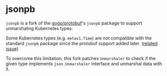 # jsonpb

`jsonpb` is a fork of the [gogo/protobuf](https://github.com/gogo/protobuf)'s `jsonpb` package 
to support unmarshaling Kubernetes types.

Some Kubernetes types (e.g. `metav1.Time`) are not compatible with the standard `jsonpb` package
since the protobuf support added later. ([related issue](https://github.com/kubernetes/apimachinery/issues/59#issuecomment-449257201)).

To overcome this limitation, this fork patches `Unmarshaler` to check if the given type implements 
`json.Unmarshaler` interface and unmarshal data with it.

